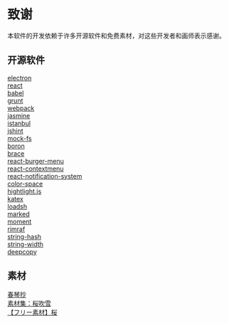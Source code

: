 # 致谢

本软件的开发依赖于许多开源软件和免费素材，对这些开发者和画师表示感谢。  

## 开源软件

[electron](https://github.com/electron/electron)  
[react](https://github.com/facebook/react)  
[babel](https://github.com/babel/babel)  
[grunt](https://github.com/gruntjs/grunt)  
[webpack](https://github.com/webpack/webpack)  
[jasmine](https://github.com/jasmine/jasmine)  
[istanbul](https://github.com/gotwarlost/istanbul)  
[jshint](https://github.com/jshint/jshint)  
[mock-fs](https://github.com/tschaub/mock-fs)  
[boron](https://github.com/yuanyan/boron)  
[brace](https://github.com/thlorenz/brace)  
[react-burger-menu](https://github.com/negomi/react-burger-menu)  
[react-contextmenu](https://github.com/vkbansal/react-contextmenu)  
[react-notification-system](https://github.com/igorprado/react-notification-system)  
[color-space](https://github.com/scijs/color-space)  
[hightlight.js](https://highlightjs.org/)  
[katex](https://github.com/Khan/KaTeX)  
[loadsh](https://lodash.com/)  
[marked](https://github.com/chjj/marked)  
[moment](https://github.com/moment/moment)  
[rimraf](https://github.com/isaacs/rimraf)  
[string-hash](https://github.com/darkskyapp/string-hash)  
[string-width](https://github.com/sindresorhus/string-width)  
[deepcopy](https://github.com/sasaplus1/deepcopy.js)  


## 素材

[春琴抄](http://www.pixiv.net/member_illust.php?mode=medium&illust_id=49550201)  
[素材集：桜吹雪](http://www.pixiv.net/member_illust.php?mode=medium&illust_id=24422575)  
[【フリー素材】桜](http://www.pixiv.net/member_illust.php?mode=medium&illust_id=42592676)  
[](http://www.pixiv.net/member_illust.php?mode=medium&illust_id=40073300)  
[](http://www.pixiv.net/member_illust.php?mode=medium&illust_id=43952785)  
[](http://www.pixiv.net/member_illust.php?mode=medium&illust_id=20132776)  
[](http://www.pixiv.net/member_illust.php?mode=medium&illust_id=55943633)  
[](http://www.pixiv.net/member_illust.php?mode=medium&illust_id=19640104)  
[](http://www.pixiv.net/member_illust.php?mode=medium&illust_id=47585010)  
[](http://www.pixiv.net/member_illust.php?mode=medium&illust_id=19074808)  
[](http://www.pixiv.net/member_illust.php?mode=medium&illust_id=22993385)  
[](http://www.pixiv.net/member_illust.php?mode=medium&illust_id=47632547)  
[](http://www.pixiv.net/member_illust.php?mode=medium&illust_id=16956648)  